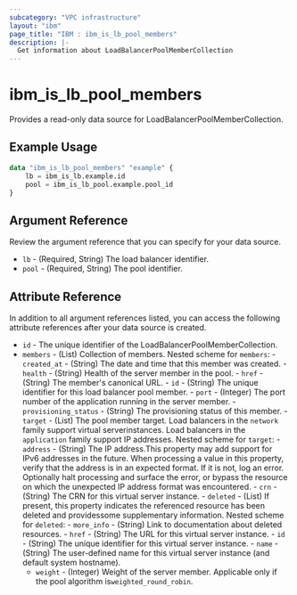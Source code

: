 ```yaml
---
subcategory: "VPC infrastructure"
layout: "ibm"
page_title: "IBM : ibm_is_lb_pool_members"
description: |-
  Get information about LoadBalancerPoolMemberCollection
---
```


# ibm_is_lb_pool_members

Provides a read-only data source for LoadBalancerPoolMemberCollection. 

## Example Usage

```terraform
data "ibm_is_lb_pool_members" "example" {
	lb = ibm_is_lb.example.id
	pool = ibm_is_lb_pool.example.pool_id
}
```

## Argument Reference

Review the argument reference that you can specify for your data source.

- `lb` - (Required, String) The load balancer identifier.
- `pool` - (Required, String) The pool identifier.

## Attribute Reference

In addition to all argument references listed, you can access the following attribute references after your data source is created.

- `id` - The unique identifier of the LoadBalancerPoolMemberCollection.
- `members` - (List) Collection of members.
	Nested scheme for `members`:
    	- `created_at` - (String) The date and time that this member was created.
    	- `health` - (String) Health of the server member in the pool.
    	- `href` - (String) The member's canonical URL.
    	- `id` - (String) The unique identifier for this load balancer pool member.
    	- `port` - (Integer) The port number of the application running in the server member.
    	- `provisioning_status` - (String) The provisioning status of this member.
    	- `target` - (List) The pool member target. Load balancers in the `network` family support virtual serverinstances. Load balancers in the `application` family support IP addresses.
			Nested scheme for `target`:
        		- `address` - (String) The IP address.This property may add support for IPv6 addresses in the future. When processing a value in this property, verify that the address is in an expected format. If it is not, log an error. Optionally halt processing and surface the error, or bypass the resource on which the unexpected IP address format was encountered.
        		- `crn` - (String) The CRN for this virtual server instance.
        		- `deleted` - (List) If present, this property indicates the referenced resource has been deleted and providessome supplementary information.
					Nested scheme for `deleted`:
            			- `more_info` - (String) Link to documentation about deleted resources.
        		- `href` - (String) The URL for this virtual server instance.
        		- `id` - (String) The unique identifier for this virtual server instance.
        		- `name` - (String) The user-defined name for this virtual server instance (and default system hostname).
	- `weight` - (Integer) Weight of the server member. Applicable only if the pool algorithm is`weighted_round_robin`.
